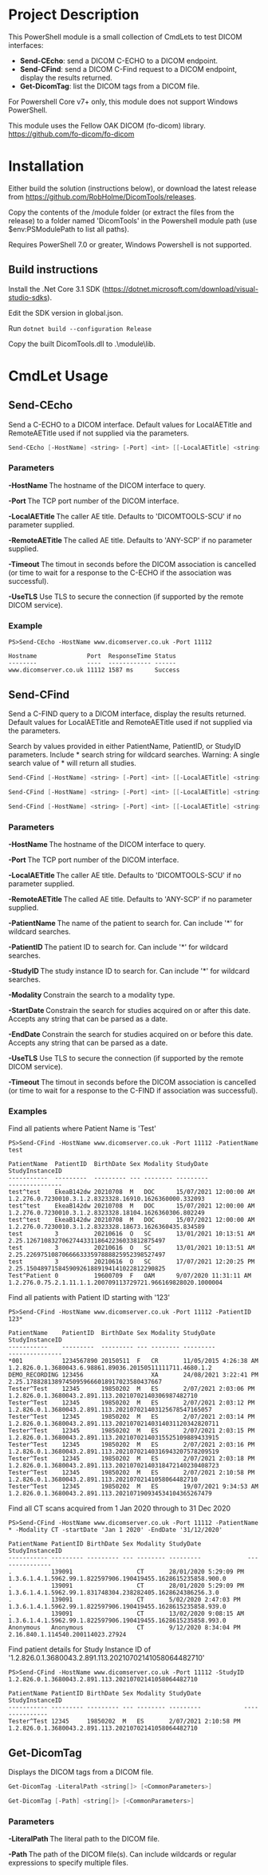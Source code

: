 # Project Description
This PowerShell module is a small collection of CmdLets to test DICOM interfaces:

* __Send-CEcho__: send a DICOM C-ECHO to a DICOM endpoint.
* __Send-CFind__: send a DICOM C-Find request to a DICOM endpoint, display the results returned.
* __Get-DicomTag__: list the DICOM tags from a DICOM file.

For Powershell Core v7+ only, this module does not support Windows PowerShell.

This module uses the Fellow OAK DICOM (fo-dicom) library. https://github.com/fo-dicom/fo-dicom

# Installation 
Either build the solution (instructions below), or download the latest release from https://github.com/RobHolme/DicomTools/releases. 

Copy the contents of the /module folder (or extract the files from the release) to a folder named 'DicomTools' in the Powershell module path (use $env:PSModulePath to list all paths). 

Requires PowerShell 7.0 or greater, Windows Powershell is not supported.
## Build instructions
Install the .Net Core 3.1 SDK (https://dotnet.microsoft.com/download/visual-studio-sdks). 

Edit the SDK version in global.json. 

Run ```dotnet build --configuration Release```

Copy the built DicomTools.dll to .\module\lib.


# CmdLet Usage 

## Send-CEcho
Send a C-ECHO to a DICOM interface. Default values for LocalAETitle and RemoteAETitle used if not supplied via the parameters.
```Powershell
Send-CEcho [-HostName] <string> [-Port] <int> [[-LocalAETitle] <string>] [[-RemoteAETitle] <string>] [[-UseTLS]] [<CommonParameters>]
```
### Parameters
__-HostName <string>__ The hostname of the DICOM interface to query.

__-Port <int>__ The TCP port number of the DICOM interface.

__-LocalAETitle <string>__  The caller AE title. Defaults to 'DICOMTOOLS-SCU' if no parameter supplied.

__-RemoteAETitle <string>__ The called AE title. Defaults to 'ANY-SCP' if no parameter supplied.

__-Timeout <int>__ The timout in seconds before the DICOM association is cancelled (or time to wait for a response to the C-ECHO if the association was successful).

__-UseTLS__ Use TLS to secure the connection (if supported by the remote DICOM service).

### Example
```
PS>Send-CEcho -HostName www.dicomserver.co.uk -Port 11112

Hostname              Port  ResponseTime Status
--------              ----  ------------ ------
www.dicomserver.co.uk 11112 1587 ms      Success
```


## Send-CFind
Send a C-FIND query to a DICOM interface, display the results returned. Default values for LocalAETitle and RemoteAETitle used if not supplied via the parameters.

Search by values provided in either PatientName, PatientID, or StudyID parameters. Include * search string for wildcard searches. Warning: A single search value of * will return all studies.

```Powershell
Send-CFind [-HostName] <string> [-Port] <int> [[-LocalAETitle] <string>] [[-RemoteAETitle] <string>] [-PatientName] <string> [[-Modality] <string>] [[-StartDate] <string>] [[-EndDate] <string>] [[-UseTLS]] [[-Timeout] <int>] [<CommonParameters>]

Send-CFind [-HostName] <string> [-Port] <int> [[-LocalAETitle] <string>] [[-RemoteAETitle] <string>] [-PatientID] <string> [[-Modality] <string>] [[-StartDate] <string>] [[-EndDate] <string>] [[-UseTLS]] [[-Timeout] <int>] [<CommonParameters>]

Send-CFind [-HostName] <string> [-Port] <int> [[-LocalAETitle] <string>] [[-RemoteAETitle] <string>] [-StudyID] <string> [[-Modality] <string>] [[-StartDate] <string>] [[-EndDate] <string>] [[-UseTLS]] [[-Timeout] <int>] [<CommonParameters>]
```

### Parameters
__-HostName <string>__ The hostname of the DICOM interface to query.

__-Port <int>__ The TCP port number of the DICOM interface.

__-LocalAETitle <string>__  The caller AE title. Defaults to 'DICOMTOOLS-SCU' if no parameter supplied.

__-RemoteAETitle <string>__ The called AE title. Defaults to 'ANY-SCP' if no parameter supplied.

__-PatientName <string>__ The name of the patient to search for. Can include '*' for wildcard searches.

__-PatientID <string>__ The patient ID to search for. Can include '*' for wildcard searches.

__-StudyID <string>__ The study instance ID to search for. Can include '*' for wildcard searches.

__-Modality <string>__ Constrain the search to a modality type.

__-StartDate <string>__ Constrain the search for studies acquired on or after this date. Accepts any string that can be parsed as a date.

__-EndDate <string>__ Constrain the search for studies acquired on or before this date. Accepts any string that can be parsed as a date.

__-UseTLS__ Use TLS to secure the connection (if supported by the remote DICOM service).

__-Timeout <int>__ The timout in seconds before the DICOM association is cancelled (or time to wait for a response to the C-FIND if association was successful).

### Examples
Find all patients where Patient Name is 'Test'
```
PS>Send-CFind -HostName www.dicomserver.co.uk -Port 11112 -PatientName test

PatientName  PatientID  BirthDate Sex Modality StudyDate              StudyInstanceID
-----------  ---------  --------- --- -------- ---------              ---------------
test^test    EkeaB142dw 20210708  M   DOC      15/07/2021 12:00:00 AM 1.2.276.0.7230010.3.1.2.8323328.16910.1626360000.332093
test^test    EkeaB142dw 20210708  M   DOC      15/07/2021 12:00:00 AM 1.2.276.0.7230010.3.1.2.8323328.18104.1626360306.802249
test^test    EkeaB142dw 20210708  M   DOC      15/07/2021 12:00:00 AM 1.2.276.0.7230010.3.1.2.8323328.18673.1626360435.834589
test         3          20210616  O   SC       13/01/2021 10:13:51 AM 2.25.126710832706274433118642236033812875497
test         3          20210616  O   SC       13/01/2021 10:13:51 AM 2.25.226975108706666333597888825952398527497
test         3          20210616  O   SC       17/07/2021 12:20:25 PM 2.25.150489715845909261889194141022812290825
Test^Patient 0          19600709  F   OAM      9/07/2020 11:31:11 AM  1.2.276.0.75.2.1.11.1.1.200709113729721.966169828020.1000004
```

Find all patients with Patient ID starting with '123'
```
PS>Send-CFind -HostName www.dicomserver.co.uk -Port 11112 -PatientID 123*

PatientName    PatientID  BirthDate Sex Modality StudyDate             StudyInstanceID
-----------    ---------  --------- --- -------- ---------             ---------------
*001           1234567890 20150511  F   CR       11/05/2015 4:26:38 AM 1.2.826.0.1.3680043.6.98861.89036.20150511111711.4680.1.2
DEMO_RECORDING 123456                   XA       24/08/2021 3:22:41 PM 2.25.17882813897450959666018917023580437667
Tester^Test    12345      19850202  M   ES       2/07/2021 2:03:06 PM  1.2.826.0.1.3680043.2.891.113.20210702140306987482710
Tester^Test    12345      19850202  M   ES       2/07/2021 2:03:12 PM  1.2.826.0.1.3680043.2.891.113.202107021403125678547165057
Tester^Test    12345      19850202  M   ES       2/07/2021 2:03:14 PM  1.2.826.0.1.3680043.2.891.113.20210702140314031120342820711
Tester^Test    12345      19850202  M   ES       2/07/2021 2:03:15 PM  1.2.826.0.1.3680043.2.891.113.20210702140315525109889433915
Tester^Test    12345      19850202  M   ES       2/07/2021 2:03:16 PM  1.2.826.0.1.3680043.2.891.113.20210702140316943207578209519
Tester^Test    12345      19850202  M   ES       2/07/2021 2:03:18 PM  1.2.826.0.1.3680043.2.891.113.20210702140318472140230408723
Tester^Test    12345      19850202  M   ES       2/07/2021 2:10:58 PM  1.2.826.0.1.3680043.2.891.113.20210702141058064482710
Tester^Test    12345      19850202  M   ES       19/07/2021 9:34:53 AM 1.2.826.0.1.3680043.2.891.113.202107190934534104365267479
```

Find all CT scans acquired from 1 Jan 2020 through to 31 Dec 2020
```
PS>Send-CFind -HostName www.dicomserver.co.uk -Port 11112 -PatientName * -Modality CT -startDate 'Jan 1 2020' -EndDate '31/12/2020' 

PatientName PatientID BirthDate Sex Modality StudyDate             StudyInstanceID
----------- --------- --------- --- -------- ---------             ---------------
.           139091                  CT       28/01/2020 5:29:09 PM 1.3.6.1.4.1.5962.99.1.822597906.190419455.1628615235858.900.0
.           139091                  CT       28/01/2020 5:29:09 PM 1.3.6.1.4.1.5962.99.1.831748304.238282405.1628624386256.3.0
.           139091                  CT       5/02/2020 2:47:03 PM  1.3.6.1.4.1.5962.99.1.822597906.190419455.1628615235858.939.0
.           139091                  CT       13/02/2020 9:08:15 AM 1.3.6.1.4.1.5962.99.1.822597906.190419455.1628615235858.993.0
Anonymous   Anonymous               CT       9/12/2020 8:34:04 PM  2.16.840.1.114540.200114023.27924
```

Find patient details for Study Instance ID of '1.2.826.0.1.3680043.2.891.113.20210702141058064482710'
```
PS>Send-CFind -HostName www.dicomserver.co.uk -Port 11112 -StudyID 1.2.826.0.1.3680043.2.891.113.20210702141058064482710

PatientName PatientID BirthDate Sex Modality StudyDate            StudyInstanceID
----------- --------- --------- --- -------- ---------            ---------------
Tester^Test 12345     19850202  M   ES       2/07/2021 2:10:58 PM 1.2.826.0.1.3680043.2.891.113.20210702141058064482710
```


## Get-DicomTag
Displays the DICOM tags from a DICOM file. 

```Powershell
Get-DicomTag -LiteralPath <string[]> [<CommonParameters>]

Get-DicomTag [-Path] <string[]> [<CommonParameters>]
```

### Parameters
__-LiteralPath <string>__ The literal path to the DICOM file.

__-Path <string>__ The path of the DICOM file(s). Can include wildcards or regular expressions to specify multiple files.  
